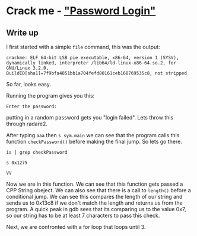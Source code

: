 # Crack me - ["Password Login"](https://crackmes.one/crackme/5c90a72d33c5d4776a837f07)

## Write up

I first started with a simple `file` command, this was the output:
```
crackme: ELF 64-bit LSB pie executable, x86-64, version 1 (SYSV), dynamically linked, interpreter /lib64/ld-linux-x86-64.so.2, for GNU/Linux 3.2.0, BuildID[sha1]=7f9bfa4851bb1a704fefd80161ceb168769535c8, not stripped
```

So far, looks easy.

Running the program gives you this:

`Enter the password:`

putting in a random password gets you "login failed". Lets throw this through radare2.

After typing `aaa` then `s sym.main` we can see that the program calls this function `checkPassword()` before making the final jump. So lets go there.

`is | grep checkPassword`

`s 0x1275`

`VV`

Now we are in this function. We can see that this function gets passed a CPP String obeject. We can also see that there is a call to `length()` before a conditional jump. We can see this compares the length of our string and sends us to 0x13c8 if we don't match the length and returns us from the program. A quick peak in gdb sees that its comparing us to the value 0x7, so our string has to be at least 7 characters to pass this check.

Next, we are confronted with a for loop that loops until 3. 